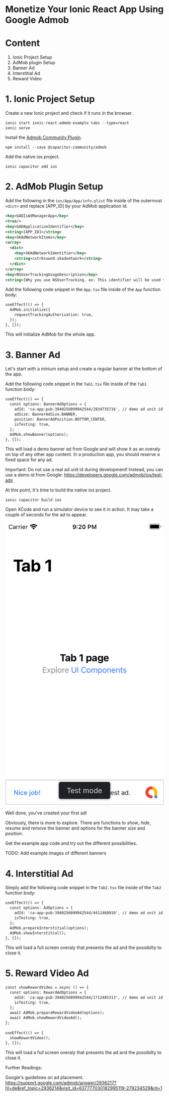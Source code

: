 # Monetize Your Ionic React App Using Google Admob

# Content

1. Ionic Project Setup
2. AdMob plugin Setup
3. Banner Ad
4. Interstitial Ad
5. Reward Video

# 1. Ionic Project Setup

Create a new Ionic project and check if it runs in the browser.

```
ionic start ionic-react-admob-example tabs --type=react
ionic serve
```

Install the [Admob Community Plugin](https://github.com/capacitor-community/admob).

```
npm install --save @capacitor-community/admob
```

Add the native ios project.

```
ionic capacitor add ios
```

# 2. AdMob Plugin Setup

Add the following in the `ios/App/App/info.plist` file inside of the outermost `<dict>`
and replace [APP_ID] by your AdMob application Id.

```xml
<key>GADIsAdManagerApp</key>
<true/>
<key>GADApplicationIdentifier</key>
<string>[APP_ID]</string>
<key>SKAdNetworkItems</key>
<array>
  <dict>
    <key>SKAdNetworkIdentifier</key>
    <string>cstr6suwn9.skadnetwork</string>
  </dict>
</array>
<key>NSUserTrackingUsageDescription</key>
<string>[Why you use NSUserTracking. ex: This identifier will be used to deliver personalized ads to you.]</string>
```

Add the following code snippet in the `App.tsx` file inside of the `App` function body:

```tsx
useEffect(() => {
  AdMob.initialize({
    requestTrackingAuthorization: true,
  });
}, []);
```

This will initialize AdMob for the whole app.

# 3. Banner Ad

Let's start with a minium setup and create a regular banner at the bottom of the app.

Add the following code snippet in the `Tab1.tsx` file inside of the `Tab1` function body:

```tsx
useEffect(() => {
  const options: BannerAdOptions = {
    adId: 'ca-app-pub-3940256099942544/2934735716', // demo ad unit id
    adSize: BannerAdSize.BANNER,
    position: BannerAdPosition.BOTTOM_CENTER,
    isTesting: true,
  };
  AdMob.showBanner(options);
}, []);
```

This will load a demo banner ad from Google and will show it as an overaly on top of any other app content. In a production app, you should reserve a fixed space for any ad.

Important: Do not use a real ad unit id during development! Instead, you can use a demo id from Google: https://developers.google.com/admob/ios/test-ads

At this point, it's time to build the native ios project.

```
ionic capacitor build ios
```

Open XCode and run a simulator device to see it in action. It may take a couple of seconds for the ad to appear.

![bottom banner app](./images/bottom-banner-initial.png)

Well done, you've created your first ad!

Obviously, there is more to explore. There are functions to _show_, _hide_, _resume_ and _remove_ the banner and options for the banner _size_ and _position_.

Get the example app code and try out the different possibilities.

TODO: Add example images of different banners

# 4. Interstitial Ad

Simply add the following code snippet in the `Tab2.tsx` file inside of the `Tab2` function body:

```tsx
useEffect(() => {
  const options: AdOptions = {
    adId: 'ca-app-pub-3940256099942544/4411468910', // demo ad unit id
    isTesting: true,
  };
  AdMob.prepareInterstitial(options);
  AdMob.showInterstitial();
}, []);
```

This will load a full screen overaly that presents the ad and the possibilty to close it.

# 5. Reward Video Ad

```tsx
const showRewardVideo = async () => {
  const options: RewardAdOptions = {
    adId: 'ca-app-pub-3940256099942544/1712485313', // demo ad unit id
    isTesting: true,
  };
  await AdMob.prepareRewardVideoAd(options);
  await AdMob.showRewardVideoAd();
};

useEffect(() => {
  showRewardVideo();
}, []);
```

This will load a full screen overaly that presents the ad and the possibilty to close it.

Further Readings:

Google's guidelines on ad placement.
https://support.google.com/admob/answer/2936217?hl=de&ref_topic=2936214&visit_id=637777030182995119-279234529&rd=1
